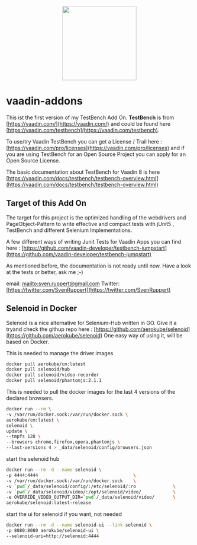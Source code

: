 
<center>
<a href="https://vaadin.com">
 <img src="https://vaadin.com/images/hero-reindeer.svg" width="200" height="200" /></a>
</center>

# vaadin-addons
This ist the first version of my TestBench Add On. **TestBench** is 
from [https://vaadin.com/](https://vaadin.com/) and could 
be found here [https://vaadin.com/testbench](https://vaadin.com/testbench).

To use/try Vaadin TestBench you can get 
a License / Trail here : [https://vaadin.com/pro/licenses](https://vaadin.com/pro/licenses) 
and if you are using TestBench for an Open Source Project you can apply for
an Open Source License.


The basic documentation about TestBench for Vaadin 8 
is here [https://vaadin.com/docs/testbench/testbench-overview.html](https://vaadin.com/docs/testbench/testbench-overview.html)

## Target of this Add On
The target for this project is the 
optimized handling of the webdrivers and PageObject-Pattern
to write effective and compact tests
with jUnit5 , TestBench and different Selenium Implementations.

A few different ways of writing Junit Tests for Vaadin Apps
you can find here : [https://github.com/vaadin-developer/testbench-jumpstart](https://github.com/vaadin-developer/testbench-jumpstart)

As mentioned before, the documentation is not ready until now.
Have a look at the tests or better, ask me ;-)

email: [mailto:sven.ruppert@gmail.com](mailto:sven.ruppert@gmail.com)
Twitter: [https://twitter.com/SvenRuppert](https://twitter.com/SvenRuppert) 


## Selenoid in Docker
Selenoid is a nice alternative for Selenium-Hub written in GO.
Give it a tryand check the githup repo here : [https://github.com/aerokube/selenoid](https://github.com/aerokube/selenoid)
One easy way of using it, will be based on Docker.

This is needed to manage the driver images 

```bash
docker pull aerokube/cm:latest
docker pull selenoid/hub
docker pull selenoid/video-recorder
docker pull selenoid/phantomjs:2.1.1
```

This is needed to pull the docker images for the last 4 versions of the declared browsers.

```bash
docker run --rm \
-v /var/run/docker.sock:/var/run/docker.sock \
aerokube/cm:latest \
selenoid \
update \
--tmpfs 128 \
--browsers chrome,firefox,opera,phantomjs \
--last-versions 4 > _data/selenoid/config/browsers.json
```

start the selenoid hub

```bash
docker run --rm -d --name selenoid \
-p 4444:4444                                    \
-v /var/run/docker.sock:/var/run/docker.sock    \
-v `pwd`/_data/selenoid/config/:/etc/selenoid/:ro              \
-v `pwd`/_data/selenoid/video/:/opt/selenoid/video/            \
-e OVERRIDE_VIDEO_OUTPUT_DIR=`pwd`/_data/selenoid/video/       \
aerokube/selenoid:latest-release
```

start the ui for selenoid if you want, not needed

```bash
docker run --rm -d --name selenoid-ui --link selenoid \
-p 8080:8080 aerokube/selenoid-ui \
--selenoid-uri=http://selenoid:4444
```

